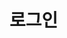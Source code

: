 # 로그인

<!--If an operation has several responses, you can add samples for each of them separately.-->

<api-endpoint openapi-path="./../openapi.yaml" endpoint="/user/createWithList" method="post">

